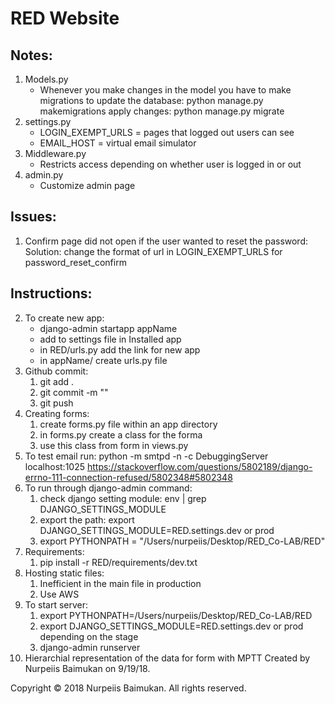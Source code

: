 
# RED Website 
## Notes:
1. Models.py   
   - Whenever you make changes in the model you have to make migrations to update the database:
    python manage.py  makemigrations
    apply changes: python manage.py migrate
2. settings.py
    - LOGIN_EXEMPT_URLS = pages that logged out users can see
    - EMAIL_HOST = virtual email simulator
3. Middleware.py
    - Restricts access depending on whether user is logged in or out
4. admin.py
    - Customize admin page

## Issues:
1. Confirm page did not open if the user wanted to reset the password:
    Solution: change the format of url in LOGIN_EXEMPT_URLS for password_reset_confirm

## Instructions:

2. To create new app:
    - django-admin startapp appName 
    - add to settings file in Installed app
    - in RED/urls.py add the link for new app
    - in appName/ create urls.py file
3. Github commit:
    1. git add . 
    2. git commit -m ""
    3. git push
4. Creating forms:
    1. create forms.py file within an app directory
    2. in forms.py create a class for the forma
    3. use this class from form in views.py
5. To test email run:
python -m smtpd -n -c DebuggingServer localhost:1025
https://stackoverflow.com/questions/5802189/django-errno-111-connection-refused/5802348#5802348
6. To run through django-admin command:
    1. check django setting module: env | grep DJANGO_SETTINGS_MODULE
    2. export the path: export DJANGO_SETTINGS_MODULE=RED.settings.dev or prod
    3. export PYTHONPATH = "/Users/nurpeiis/Desktop/RED_Co-LAB/RED"
7. Requirements:
    1. pip install -r RED/requirements/dev.txt
8. Hosting static files:
    1. Inefficient in the main file in production
    2. Use AWS
9. To start server:
    1. export PYTHONPATH=/Users/nurpeiis/Desktop/RED_Co-LAB/RED
    2. export DJANGO_SETTINGS_MODULE=RED.settings.dev or prod depending on the stage
    3. django-admin runserver
10. Hierarchial representation of the data for form with MPTT
Created by Nurpeiis Baimukan on 9/19/18.

Copyright © 2018 Nurpeiis Baimukan. All rights reserved.
